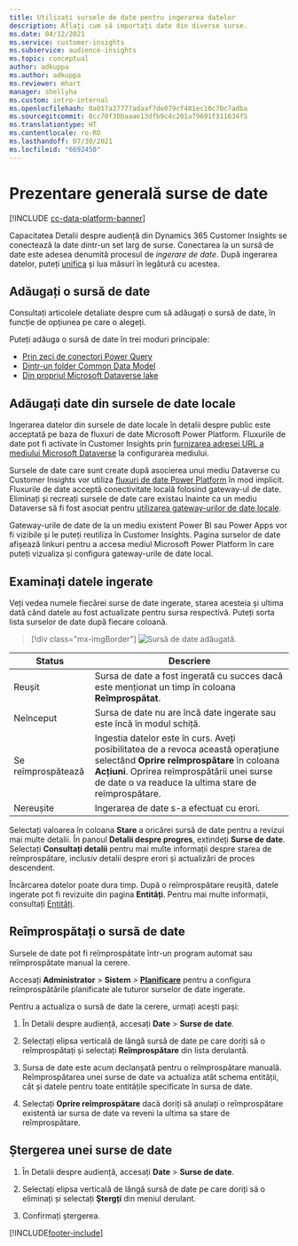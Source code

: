 ```yaml
---
title: Utilizați sursele de date pentru ingerarea datelor
description: Aflați cum să importați date din diverse surse.
ms.date: 04/12/2021
ms.service: customer-insights
ms.subservice: audience-insights
ms.topic: conceptual
author: adkuppa
ms.author: adkuppa
ms.reviewer: mhart
manager: shellyha
ms.custom: intro-internal
ms.openlocfilehash: 0a017a37777adaaf7de079cf481ec10c70c7adba
ms.sourcegitcommit: 8cc70f30baaae13dfb9c4c201a79691f311634f5
ms.translationtype: HT
ms.contentlocale: ro-RO
ms.lasthandoff: 07/30/2021
ms.locfileid: "6692450"
---
```

# <a name="data-sources-overview"></a>Prezentare generală surse de date

[!INCLUDE [cc-data-platform-banner](../includes/cc-data-platform-banner.md)]

Capacitatea Detalii despre audiență din Dynamics 365 Customer Insights se conectează la date dintr-un set larg de surse. Conectarea la un sursă de date este adesea denumită procesul de *ingerare de date*. După ingerarea datelor, puteți [unifica](data-unification.md) și lua măsuri în legătură cu acestea.

## <a name="add-a-data-source"></a>Adăugați o sursă de date

Consultați articolele detaliate despre cum să adăugați o sursă de date, în funcție de opțiunea pe care o alegeți.

Puteți adăuga o sursă de date în trei moduri principale:

- [Prin zeci de conectori Power Query](connect-power-query.md)
- [Dintr-un folder Common Data Model](connect-common-data-model.md)
- [Din propriul Microsoft Dataverse lake](connect-dataverse-managed-lake.md)

## <a name="add-data-from-on-premises-data-sources"></a>Adăugați date din sursele de date locale

Ingerarea datelor din sursele de date locale în detalii despre public este acceptată pe baza de fluxuri de date Microsoft Power Platform. Fluxurile de date pot fi activate în Customer Insights prin [furnizarea adresei URL a mediului Microsoft Dataverse](get-started-paid.md) la configurarea mediului.

Sursele de date care sunt create după asocierea unui mediu Dataverse cu Customer Insights vor utiliza [fluxuri de date Power Platform](/power-query/dataflows/overview-dataflows-across-power-platform-dynamics-365) în mod implicit. Fluxurile de date acceptă conectivitate locală folosind gateway-ul de date. Eliminați și recreați sursele de date care existau înainte ca un mediu Dataverse să fi fost asociat pentru [utilizarea gateway-urilor de date locale](/data-integration/gateway/service-gateway-app).

Gateway-urile de date de la un mediu existent Power BI sau Power Apps vor fi vizibile și le puteți reutiliza în Customer Insights. Pagina surselor de date afișează linkuri pentru a accesa mediul Microsoft Power Platform în care puteți vizualiza și configura gateway-urile de date local.

## <a name="review-ingested-data"></a>Examinați datele ingerate

Veți vedea numele fiecărei surse de date ingerate, starea acesteia și ultima dată când datele au fost actualizate pentru sursa respectivă. Puteți sorta lista surselor de date după fiecare coloană.

> [!div class="mx-imgBorder"]
> ![Sursă de date adăugată.](media/configure-data-datasource-added.png "Sursă de date adăugată")

|Status  |Descriere  |
|---------|---------|
|Reușit   |Sursa de date a fost ingerată cu succes dacă este menționat un timp în coloana **Reîmprospătat**.
|Neînceput   |Sursa de date nu are încă date ingerate sau este încă în modul schiță.         |
|Se reîmprospătează    |Ingestia datelor este în curs. Aveți posibilitatea de a revoca această operațiune selectând **Oprire reîmprospătare** în coloana **Acțiuni**. Oprirea reîmprospătării unei surse de date o va readuce la ultima stare de reîmprospătare.       |
|Nereușite     |Ingerarea de date s-a efectuat cu erori.         |

Selectați valoarea în coloana **Stare** a oricărei sursă de date pentru a revizui mai multe detalii. În panoul **Detalii despre progres**, extindeți **Surse de date**. Selectați **Consultați detalii** pentru mai multe informații despre starea de reîmprospătare, inclusiv detalii despre erori și actualizări de proces descendent.

Încărcarea datelor poate dura timp. După o reîmprospătare reușită, datele ingerate pot fi revizuite din pagina **Entități**. Pentru mai multe informații, consultați [Entități](entities.md).

## <a name="refresh-a-data-source"></a>Reîmprospătați o sursă de date

Sursele de date pot fi reîmprospătate într-un program automat sau reîmprospătate manual la cerere. 

Accesați **Administrator** > **Sistem** > [**Planificare**](system.md#schedule-tab) pentru a configura reîmprospătările planificate ale tuturor surselor de date ingerate.

Pentru a actualiza o sursă de date la cerere, urmați acești pași:

1. În Detalii despre audiență, accesați **Date** > **Surse de date**.

2. Selectați elipsa verticală de lângă sursă de date pe care doriți să o reîmprospătați și selectați **Reîmprospătare** din lista derulantă.

3. Sursa de date este acum declanșată pentru o reîmprospătare manuală. Reîmprospătarea unei surse de date va actualiza atât schema entității, cât și datele pentru toate entitățile specificate în sursa de date.

4. Selectați **Oprire reîmprospătare** dacă doriți să anulați o reîmprospătare existentă iar sursa de date va reveni la ultima sa stare de reîmprospătare.

## <a name="delete-a-data-source"></a>Ștergerea unei surse de date

1. În Detalii despre audiență, accesați **Date** > **Surse de date**.

2. Selectați elipsa verticală de lângă sursă de date pe care doriți să o eliminați și selectați **Ștergți** din meniul derulant.

3. Confirmați ștergerea.


[!INCLUDE[footer-include](../includes/footer-banner.md)]
